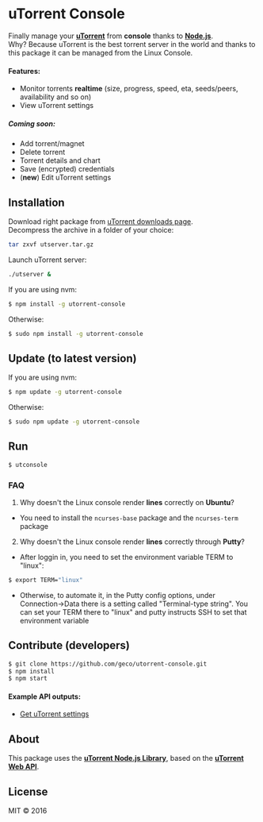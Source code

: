 # uTorrent Console
Finally manage your __<a href="http://www.utorrent.com/" title="uTorrent" target="_blank">uTorrent</a>__ from __console__ thanks to __<a href="https://nodejs.org" title="Node.js" target="_blank">Node.js</a>__.
<br>Why? Because uTorrent is the best torrent server in the world and thanks to this package it can be managed from the Linux Console.


#### Features:
- Monitor torrents __realtime__ (size, progress, speed, eta, seeds/peers, availability and so on)
- View uTorrent settings

##### Coming soon:
- Add torrent/magnet
- Delete torrent
- Torrent details and chart
- Save (encrypted) credentials
- (__new__) Edit uTorrent settings

## Installation
Download right package from <a href="http://www.utorrent.com/intl/en/downloads/linux" title="uTorrent downloads page" target="_blank">uTorrent downloads page</a>.<br>Decompress the archive in a folder of your choice:
```sh
tar zxvf utserver.tar.gz
```
Launch uTorrent server:
```sh
./utserver &
```
If you are using nvm:
```sh
$ npm install -g utorrent-console
```
Otherwise:
```sh
$ sudo npm install -g utorrent-console
```
## Update (to latest version)
If you are using nvm:
```sh
$ npm update -g utorrent-console
```
Otherwise:
```sh
$ sudo npm update -g utorrent-console
```
## Run
```sh
$ utconsole
```
### FAQ
1. Why doesn't the Linux console render __lines__ correctly on __Ubuntu__?
  - You need to install the `ncurses-base` package and the `ncurses-term` package
2. Why doesn't the Linux console render __lines__ correctly through __Putty__?
  - After loggin in, you need to set the environment variable TERM to "linux":
  ```sh
  $ export TERM="linux"
  ```
  - Otherwise, to automate it, in the Putty config options, under Connection->Data there is a setting called "Terminal-type string". You can set your TERM there to "linux" and putty instructs SSH to set that environment variable

## Contribute (developers)
```sh
$ git clone https://github.com/geco/utorrent-console.git
$ npm install
$ npm start
```
#### Example API outputs:
- <a href="https://github.com/geco/utorrent-console/blob/master/outputs/getSettings.json" target="_blank">Get uTorrent settings</a>


## About
This package uses the __<a href="https://github.com/geco/library-utorrent" title="uTorrent library" target="_blank">uTorrent Node.js Library</a>__, based on the __<a href="http://help.utorrent.com/customer/portal/topics/664593/articles" title="uTorrent Web API" target="_blank">uTorrent Web API</a>__.


## License
MIT &copy; 2016

